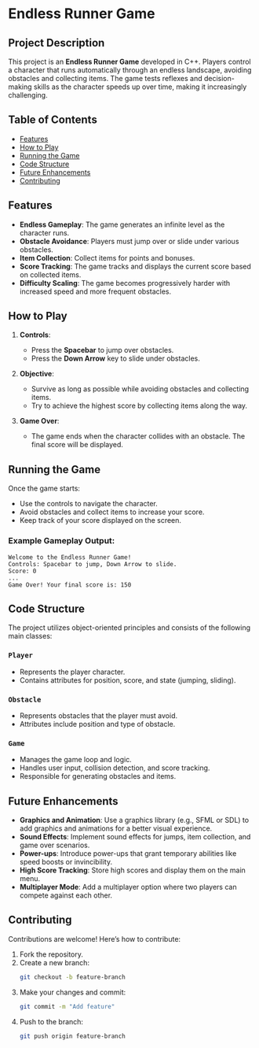 
# Endless Runner Game 

## Project Description

This project is an **Endless Runner Game** developed in C++. Players control a character that runs automatically through an endless landscape, avoiding obstacles and collecting items. The game tests reflexes and decision-making skills as the character speeds up over time, making it increasingly challenging.

## Table of Contents
- [Features](#features)
- [How to Play](#how-to-play)
- [Running the Game](#running-the-game)
- [Code Structure](#code-structure)
- [Future Enhancements](#future-enhancements)
- [Contributing](#contributing)


## Features

- **Endless Gameplay**: The game generates an infinite level as the character runs.
- **Obstacle Avoidance**: Players must jump over or slide under various obstacles.
- **Item Collection**: Collect items for points and bonuses.
- **Score Tracking**: The game tracks and displays the current score based on collected items.
- **Difficulty Scaling**: The game becomes progressively harder with increased speed and more frequent obstacles.

## How to Play

1. **Controls**:
   - Press the **Spacebar** to jump over obstacles.
   - Press the **Down Arrow** key to slide under obstacles.
   
2. **Objective**:
   - Survive as long as possible while avoiding obstacles and collecting items.
   - Try to achieve the highest score by collecting items along the way.

3. **Game Over**:
   - The game ends when the character collides with an obstacle. The final score will be displayed.


## Running the Game

Once the game starts:

- Use the controls to navigate the character.
- Avoid obstacles and collect items to increase your score.
- Keep track of your score displayed on the screen.

### Example Gameplay Output:
```
Welcome to the Endless Runner Game!
Controls: Spacebar to jump, Down Arrow to slide.
Score: 0
...
Game Over! Your final score is: 150
```

## Code Structure

The project utilizes object-oriented principles and consists of the following main classes:

### `Player`
- Represents the player character.
- Contains attributes for position, score, and state (jumping, sliding).

### `Obstacle`
- Represents obstacles that the player must avoid.
- Attributes include position and type of obstacle.

### `Game`
- Manages the game loop and logic.
- Handles user input, collision detection, and score tracking.
- Responsible for generating obstacles and items.

## Future Enhancements

- **Graphics and Animation**: Use a graphics library (e.g., SFML or SDL) to add graphics and animations for a better visual experience.
- **Sound Effects**: Implement sound effects for jumps, item collection, and game over scenarios.
- **Power-ups**: Introduce power-ups that grant temporary abilities like speed boosts or invincibility.
- **High Score Tracking**: Store high scores and display them on the main menu.
- **Multiplayer Mode**: Add a multiplayer option where two players can compete against each other.

## Contributing

Contributions are welcome! Here’s how to contribute:

1. Fork the repository.
2. Create a new branch:
   ```bash
   git checkout -b feature-branch
   ```
3. Make your changes and commit:
   ```bash
   git commit -m "Add feature"
   ```
4. Push to the branch:
   ```bash
   git push origin feature-branch
   ```

